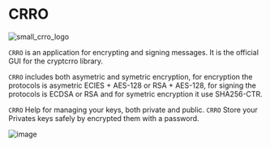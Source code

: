 CRRO
=================
![small_crro_logo](https://github.com/user-attachments/assets/ac153428-8df3-4ae1-b369-a2dff5028cff)


``CRRO`` is an application for encrypting and signing messages. It is the official GUI for the cryptcrro library.

``CRRO`` includes both asymetric and symetric encryption, for encryption the protocols is asymetric ECIES + AES-128 or RSA + AES-128, for signing the protocols is ECDSA or RSA and for symetric encryption it use SHA256-CTR.

``CRRO`` Help for managing your keys, both private and public. 
``CRRO`` Store your Privates keys safely by encrypted them with a password.

![image](https://github.com/user-attachments/assets/4e018341-c76c-471f-b831-7d2a2389a456)

